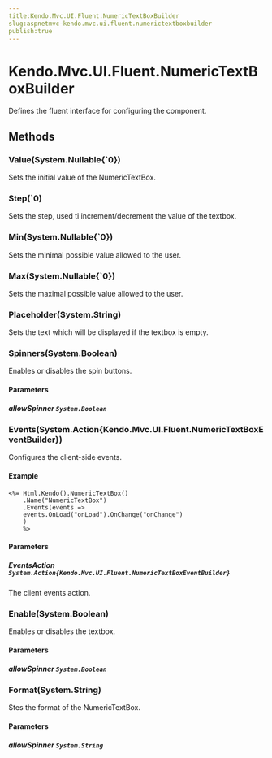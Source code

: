 ```yaml
---
title:Kendo.Mvc.UI.Fluent.NumericTextBoxBuilder
slug:aspnetmvc-kendo.mvc.ui.fluent.numerictextboxbuilder
publish:true
---
```


# Kendo.Mvc.UI.Fluent.NumericTextBoxBuilder

Defines the fluent interface for configuring the  component.

## Methods

### Value(System.Nullable{`0})
Sets the initial value of the NumericTextBox.

### Step(`0)
Sets the step, used ti increment/decrement the value of the textbox.

### Min(System.Nullable{`0})
Sets the minimal possible value allowed to the user.

### Max(System.Nullable{`0})
Sets the maximal possible value allowed to the user.

### Placeholder(System.String)
Sets the text which will be displayed if the textbox is empty.

### Spinners(System.Boolean)
Enables or disables the spin buttons.

#### Parameters

##### allowSpinner `System.Boolean`

### Events(System.Action{Kendo.Mvc.UI.Fluent.NumericTextBoxEventBuilder})
Configures the client-side events.

#### Example
    <%= Html.Kendo().NumericTextBox()
        .Name("NumericTextBox")
        .Events(events =>
        events.OnLoad("onLoad").OnChange("onChange")
        )
        %>

#### Parameters

##### EventsAction `System.Action{Kendo.Mvc.UI.Fluent.NumericTextBoxEventBuilder}`
The client events action.

### Enable(System.Boolean)
Enables or disables the textbox.

#### Parameters

##### allowSpinner `System.Boolean`

### Format(System.String)
Stes the format of the NumericTextBox.

#### Parameters

##### allowSpinner `System.String`